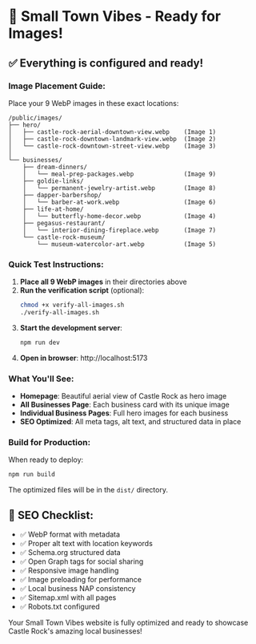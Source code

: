 # 🚀 Small Town Vibes - Ready for Images!

## ✅ Everything is configured and ready!

### Image Placement Guide:

Place your 9 WebP images in these exact locations:

```
/public/images/
├── hero/
│   ├── castle-rock-aerial-downtown-view.webp    (Image 1)
│   ├── castle-rock-downtown-landmark-view.webp  (Image 2)
│   └── castle-rock-downtown-street-view.webp    (Image 3)
│
└── businesses/
    ├── dream-dinners/
    │   └── meal-prep-packages.webp              (Image 9)
    ├── goldie-links/
    │   └── permanent-jewelry-artist.webp        (Image 8)
    ├── dapper-barbershop/
    │   └── barber-at-work.webp                  (Image 6)
    ├── life-at-home/
    │   └── butterfly-home-decor.webp            (Image 4)
    ├── pegasus-restaurant/
    │   └── interior-dining-fireplace.webp       (Image 7)
    └── castle-rock-museum/
        └── museum-watercolor-art.webp           (Image 5)
```

### Quick Test Instructions:

1. **Place all 9 WebP images** in their directories above
2. **Run the verification script** (optional):
   ```bash
   chmod +x verify-all-images.sh
   ./verify-all-images.sh
   ```
3. **Start the development server**:
   ```bash
   npm run dev
   ```
4. **Open in browser**: http://localhost:5173

### What You'll See:

- **Homepage**: Beautiful aerial view of Castle Rock as hero image
- **All Businesses Page**: Each business card with its unique image
- **Individual Business Pages**: Full hero images for each business
- **SEO Optimized**: All meta tags, alt text, and structured data in place

### Build for Production:

When ready to deploy:
```bash
npm run build
```

The optimized files will be in the `dist/` directory.

## 🎯 SEO Checklist:

- ✅ WebP format with metadata
- ✅ Proper alt text with location keywords
- ✅ Schema.org structured data
- ✅ Open Graph tags for social sharing
- ✅ Responsive image handling
- ✅ Image preloading for performance
- ✅ Local business NAP consistency
- ✅ Sitemap.xml with all pages
- ✅ Robots.txt configured

Your Small Town Vibes website is fully optimized and ready to showcase Castle Rock's amazing local businesses!
